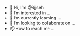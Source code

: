- 👋 Hi, I’m @Sjjseh
- 👀 I’m interested in ...
- 🌱 I’m currently learning ...
- 💞️ I’m looking to collaborate on ...
- 📫 How to reach me ...

<!---
Sjjseh/Sjjseh is a ✨ special ✨ repository because its `README.md` (this file) appears on your GitHub profile.
You can click the Preview link to take a look at your changes.
--->
